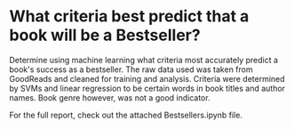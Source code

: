 # What criteria best predict that a book will be a Bestseller?
Determine using machine learning what criteria most accurately predict a book's success as a bestseller. The raw data used was taken from GoodReads and cleaned for training and analysis. Criteria were determined by SVMs and linear regression to be certain words in book titles and author names. Book genre however, was not a good indicator.

For the full report, check out the attached Bestsellers.ipynb file. 
